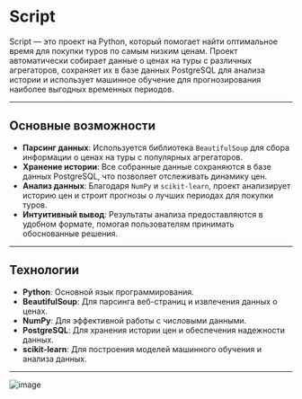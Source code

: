 # Script

Script — это проект на Python, который помогает найти оптимальное время для покупки туров по самым низким ценам. Проект автоматически собирает данные о ценах на туры с различных агрегаторов, сохраняет их в базе данных PostgreSQL для анализа истории и использует машинное обучение для прогнозирования наиболее выгодных временных периодов.

---

## Основные возможности

- **Парсинг данных**: Используется библиотека `BeautifulSoup` для сбора информации о ценах на туры с популярных агрегаторов.
- **Хранение истории**: Все собранные данные сохраняются в базе данных PostgreSQL, что позволяет отслеживать динамику цен.
- **Анализ данных**: Благодаря `NumPy` и `scikit-learn`, проект анализирует историю цен и строит прогнозы о лучших периодах для покупки туров.
- **Интуитивный вывод**: Результаты анализа предоставляются в удобном формате, помогая пользователям принимать обоснованные решения.

---

## Технологии

- **Python**: Основной язык программирования.
- **BeautifulSoup**: Для парсинга веб-страниц и извлечения данных о ценах.
- **NumPy**: Для эффективной работы с числовыми данными.
- **PostgreSQL**: Для хранения истории цен и обеспечения надежности данных.
- **scikit-learn**: Для построения моделей машинного обучения и анализа данных.

---
![image](https://github.com/user-attachments/assets/7f936901-dccc-4472-8158-8e3d34a2efe1)
